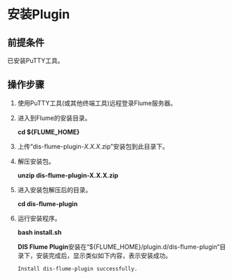 # 安装Plugin<a name="dgc_01_0229"></a>

## 前提条件<a name="zh-cn_topic_0120206099_section63502565"></a>

已安装PuTTY工具。

## 操作步骤<a name="zh-cn_topic_0120206099_section34652178"></a>

1.  使用PuTTY工具\(或其他终端工具\)远程登录Flume服务器。
2.  进入到Flume的安装目录。

    **cd $\{FLUME\_HOME\}**

3.  上传“dis-flume-plugin-_X.X.X_.zip”安装包到此目录下。
4.  解压安装包。

    **unzip dis-flume-plugin-X.X.X.zip**

5.  进入安装包解压后的目录。

    **cd dis-flume-plugin**

6.  运行安装程序。

    **bash install.sh**

    **DIS Flume Plugin**安装在“$\{FLUME\_HOME\}/plugin.d/dis-flume-plugin“目录下，安装完成后，显示类似如下内容，表示安装成功。

    ```
    Install dis-flume-plugin successfully.
    ```


